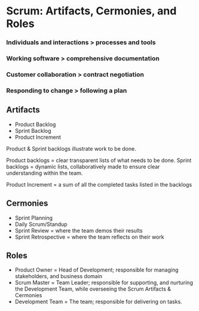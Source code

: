 # Scrum: Artifacts, Cermonies, and Roles

### Individuals and interactions > processes and tools
### Working software > comprehensive documentation
### Customer collaboration > contract negotiation
### Responding to change > following a plan


## Artifacts

- Product Backlog
- Sprint Backlog
- Product Increment

Product & Sprint backlogs illustrate work to be done.

Product backlogs = clear transparent lists of what needs to be done.
Sprint backlogs = dynamic lists, collaboratively made to ensure clear understanding within the team.

Product Increment = a sum of all the completed tasks listed in the backlogs

## Cermonies

- Sprint Planning
- Daily Scrum/Standup
- Sprint Review = where the team demos their results
- Sprint Retrospective = where the team reflects on their work

## Roles

- Product Owner = Head of Development; responsible for managing stakeholders, and business domain
- Scrum Master = Team Leader; responsible for supporting, and nurturing the Development Team, while overseeing the Scrum Artifacts & Cermonies
- Development Team = The team; responsible for delivering on tasks.
